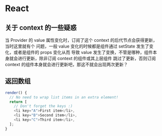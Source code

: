# React

## 关于 context 的一些疑惑

当 Provider 的 value 属性变化时，订阅了这个 context 的后代节点会获得更新，当时这里就有个
问题，一般 value 变化的时候都是组件通过 setState 发生了变化，或者是组件的 props 变化从而
导致 value 发生了变换，不管是哪种，组件本身就会进行更新，除非订阅 context 的组件或其上层组件
跳过了更新，否则订阅 context 的组件本身就会进行更新吧，那这不就会出现两次更新？    

## 返回数组

```js
render() {
  // No need to wrap list items in an extra element!
  return [
    // Don't forget the keys :)
    <li key="A">First item</li>,
    <li key="B">Second item</li>,
    <li key="C">Third item</li>,
  ];
}
```     

